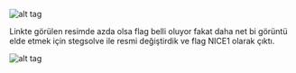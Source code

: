 ![alt tag](https://raw.githubusercontent.com/C10ud-0/ctf/master/hellboundhackers/stega/1/stegano1.jpg)

Linkte görülen resimde azda olsa flag belli oluyor fakat daha net bi görüntü elde etmek için stegsolve ile resmi değiştirdik ve flag NICE1 olarak çıktı.


![alt tag](https://raw.githubusercontent.com/C10ud-0/ctf/master/hellboundhackers/stega/1/1.png)
